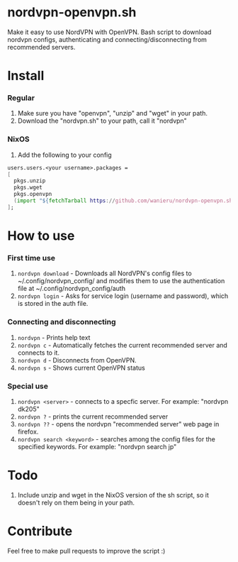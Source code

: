 # nordvpn-openvpn.sh
Make it easy to use NordVPN with OpenVPN. Bash script to download nordvpn configs, authenticating and connecting/disconnecting from recommended servers.

# Install
### Regular
1. Make sure you have "openvpn", "unzip" and "wget" in your path.
2. Download the "nordvpn.sh" to your path, call it "nordvpn"

### NixOS
1. Add the following to your config
```nix
users.users.<your username>.packages = 
[
  pkgs.unzip
  pkgs.wget
  pkgs.openvpn
  (import "${fetchTarball https://github.com/wanieru/nordvpn-openvpn.sh/archive/main.tar.gz}/nordvpn.nix" pkgs)
];
```

# How to use
### First time use
1. `nordvpn download` - Downloads all NordVPN's config files to ~/.config/nordvpn_config/ and modifies them to use the authentication file at ~/.config/nordvpn_config/auth
2. `nordvpn login` - Asks for service login (username and password), which is stored in the auth file.

### Connecting and disconnecting
1. `nordvpn` - Prints help text
2. `nordvpn c` - Automatically fetches the current recommended server and connects to it.
3. `nordvpn d` - Disconnects from OpenVPN.
4. `nordvpn s` - Shows current OpenVPN status
 
### Special use
1. `nordvpn <server>` - connects to a specfic server. For example: "nordvpn dk205"
2. `nordvpn ?` - prints the current recommended server
3. `nordvpn ??` - opens the nordvpn "recommended server" web page in firefox.
4. `nordvpn search <keyword>` - searches among the config files for the specified keywords. For example: "nordvpn search jp"


# Todo
1. Include unzip and wget in the NixOS version of the sh script, so it doesn't rely on them being in your path.

# Contribute
Feel free to make pull requests to improve the script :)
